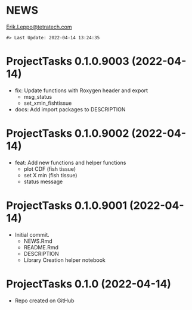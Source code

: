 NEWS
================
<Erik.Leppo@tetratech.com>

<!-- NEWS.md is generated from NEWS.Rmd. Please edit that file -->

    #> Last Update: 2022-04-14 13:24:35

# ProjectTasks 0.1.0.9003 (2022-04-14)

-   fix: Update functions with Roxygen header and export
    -   msg_status
    -   set_xmin_fishtissue
-   docs: Add import packages to DESCRIPTION

# ProjectTasks 0.1.0.9002 (2022-04-14)

-   feat: Add new functions and helper functions
    -   plot CDF (fish tissue)
    -   set X min (fish tissue)
    -   status message

# ProjectTasks 0.1.0.9001 (2022-04-14)

-   Initial commit.
    -   NEWS.Rmd
    -   README.Rmd
    -   DESCRIPTION
    -   Library Creation helper notebook

# ProjectTasks 0.1.0 (2022-04-14)

-   Repo created on GitHub
